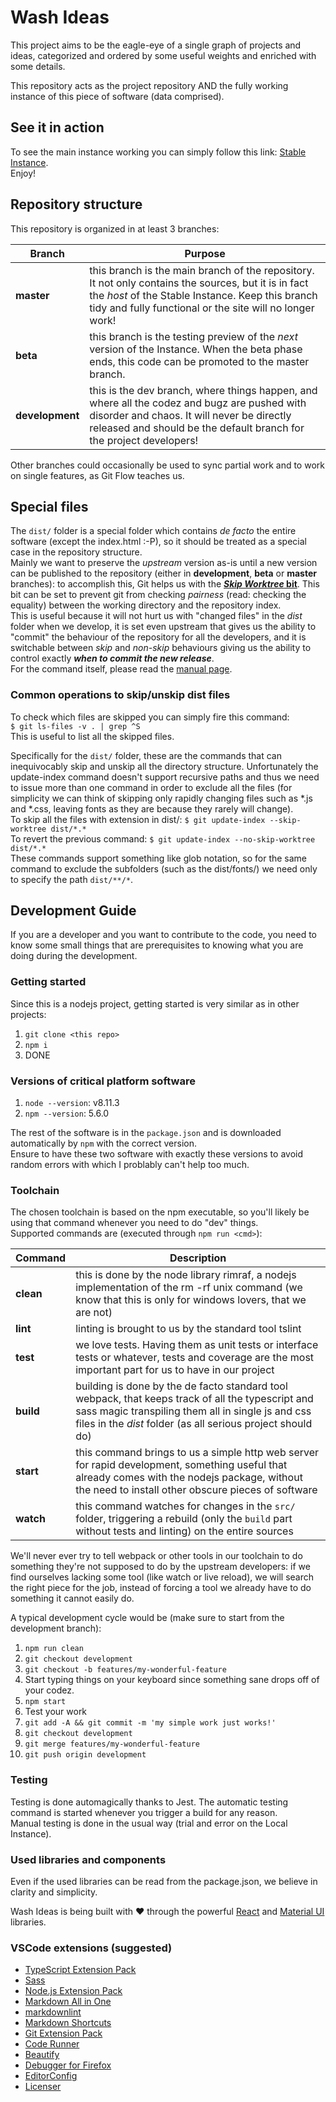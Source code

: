 <!---
 Copyright (C) 2018 Alessandro Accardo a.k.a. kLeZ & Fabio Scotto di Santolo a.k.a. Plague
 
 This file is part of Wash Ideas.
 
 Wash Ideas is free software: you can redistribute it and/or modify
 it under the terms of the GNU General Public License as published by
 the Free Software Foundation, either version 3 of the License, or
 (at your option) any later version.
 
 Wash Ideas is distributed in the hope that it will be useful,
 but WITHOUT ANY WARRANTY; without even the implied warranty of
 MERCHANTABILITY or FITNESS FOR A PARTICULAR PURPOSE.  See the
 GNU General Public License for more details.
 
 You should have received a copy of the GNU General Public License
 along with Wash Ideas.  If not, see <http://www.gnu.org/licenses/>.
 
-->

# Wash Ideas

This project aims to be the eagle-eye of a single graph of projects and ideas, categorized and ordered by some useful weights and enriched with some details.  

This repository acts as the project repository AND the fully working instance of this piece of software (data comprised).

## See it in action

To see the main instance working you can simply follow this link: [Stable Instance](https://klez.github.io/wash-ideas).  
Enjoy!

## Repository structure

This repository is organized in at least 3 branches:

| Branch          | Purpose                                                                                                                                                                                                              |
| --------------- | -------------------------------------------------------------------------------------------------------------------------------------------------------------------------------------------------------------------- |
| **master**      | this branch is the main branch of the repository. It not only contains the sources, but it is in fact the _host_ of the Stable Instance. Keep this branch tidy and fully functional or the site will no longer work! |
| **beta**        | this branch is the testing preview of the _next_ version of the Instance. When the beta phase ends, this code can be promoted to the master branch.                                                                  |
| **development** | this is the dev branch, where things happen, and where all the codez and bugz are pushed with disorder and chaos. It will never be directly released and should be the default branch for the project developers!    |

Other branches could occasionally be used to sync partial work and to work on single features, as Git Flow teaches us.

## Special files

The `dist/` folder is a special folder which contains _de facto_ the entire software (except the index.html :-P), so it should be treated as a special case in the repository structure.  
Mainly we want to preserve the _upstream_ version as-is until a new version can be published to the repository (either in **development**, **beta** or **master** branches): to accomplish this, Git helps us with the [**_Skip Worktree_ bit**](https://www.git-scm.com/docs/git-update-index#_skip_worktree_bit). This bit can be set to prevent git from checking _pairness_ (read: checking the equality) between the working directory and the repository index.  
This is useful because it will not hurt us with "changed files" in the _dist_ folder when we develop, it is set even upstream that gives us the ability to "commit" the behaviour of the repository for all the developers, and it is switchable between _skip_ and _non-skip_ behaviours giving us the ability to control exactly _**when to commit the new release**_.  
For the command itself, please read the [manual page](https://www.git-scm.com/docs/git-update-index#git-update-index---no-skip-worktree).

### Common operations to skip/unskip dist files

To check which files are skipped you can simply fire this command:  
`$ git ls-files -v . | grep ^S`  
This is useful to list all the skipped files.  
  
Specifically for the `dist/` folder, these are the commands that can inequivocably skip and unskip all the directory structure. Unfortunately the update-index command doesn't support recursive paths and thus we need to issue more than one command in order to exclude all the files (for simplicity we can think of skipping only rapidly changing files such as *.js and *.css, leaving fonts as they are because they rarely will change).  
To skip all the files with extension in dist/: `$ git update-index --skip-worktree dist/*.*`  
To revert the previous command: `$ git update-index --no-skip-worktree dist/*.*`  
These commands support something like glob notation, so for the same command to exclude the subfolders (such as the dist/fonts/) we need only to specify the path `dist/**/*`.

## Development Guide

If you are a developer and you want to contribute to the code, you need to know some small things that are prerequisites to knowing what you are doing during the development.

### Getting started

Since this is a nodejs project, getting started is very similar as in other projects:

1. `git clone <this repo>`
2. `npm i`
3. DONE

### Versions of critical platform software

1. `node --version`: v8.11.3
2. `npm --version`: 5.6.0

The rest of the software is in the `package.json` and is downloaded automatically by `npm` with the correct version.  
Ensure to have these two software with exactly these versions to avoid random errors with which I problably can't help too much.

### Toolchain

The chosen toolchain is based on the npm executable, so you'll likely be using that command whenever you need to do "dev" things.  
Supported commands are (executed through `npm run <cmd>`):

| Command   | Description                                                                                                                                                                                                           |
| --------- | --------------------------------------------------------------------------------------------------------------------------------------------------------------------------------------------------------------------- |
| **clean** | this is done by the node library rimraf, a nodejs implementation of the rm -rf unix command (we know that this is only for windows lovers, that we are not)                                                           |
| **lint**  | linting is brought to us by the standard tool tslint                                                                                                                                                                  |
| **test**  | we love tests. Having them as unit tests or interface tests or whatever, tests and coverage are the most important part for us to have in our project                                                                 |
| **build** | building is done by the de facto standard tool webpack, that keeps track of all the typescript and sass magic transpiling them all in single js and css files in the _dist_ folder (as all serious project should do) |
| **start** | this command brings to us a simple http web server for rapid development, something useful that already comes with the nodejs package, without the need to install other obscure pieces of software                   |
| **watch** | this command watches for changes in the `src/` folder, triggering a rebuild (only the `build` part without tests and linting) on the entire sources                                                                   |

We'll never ever try to tell webpack or other tools in our toolchain to do something they're not supposed to do by the upstream developers: if we find ourselves lacking some tool (like watch or live reload), we will search the right piece for the job, instead of forcing a tool we already have to do something it cannot easily do.  

A typical development cycle would be (make sure to start from the development branch):

1. `npm run clean`
2. `git checkout development`
3. `git checkout -b features/my-wonderful-feature`
4. Start typing things on your keyboard since something sane drops off of your codez.
5. `npm start`
6. Test your work
7. `git add -A && git commit -m 'my simple work just works!'`
8. `git checkout development`
9. `git merge features/my-wonderful-feature`
10. `git push origin development`

### Testing

Testing is done automagically thanks to Jest. The automatic testing command is started whenever you trigger a build for any reason.  
Manual testing is done in the usual way (trial and error on the Local Instance).

### Used libraries and components

Even if the used libraries can be read from the package.json, we believe in clarity and simplicity.  

Wash Ideas is being built with &hearts; through the powerful [React](https://reactjs.org/) and [Material UI](https://material-ui.com/) libraries.

### VSCode extensions (suggested)

* [TypeScript Extension Pack](https://marketplace.visualstudio.com/items?itemName=loiane.ts-extension-pack)
* [Sass](https://marketplace.visualstudio.com/items?itemName=robinbentley.sass-indented)
* [Node.js Extension Pack](https://marketplace.visualstudio.com/items?itemName=waderyan.nodejs-extension-pack)
* [Markdown All in One](https://marketplace.visualstudio.com/items?itemName=yzhang.markdown-all-in-one)
* [markdownlint](https://marketplace.visualstudio.com/items?itemName=davidanson.vscode-markdownlint)
* [Markdown Shortcuts](https://marketplace.visualstudio.com/items?itemName=mdickin.markdown-shortcuts)
* [Git Extension Pack](https://marketplace.visualstudio.com/items?itemName=donjayamanne.git-extension-pack)
* [Code Runner](https://marketplace.visualstudio.com/items?itemName=formulahendry.code-runner)
* [Beautify](https://marketplace.visualstudio.com/items?itemName=hookyqr.beautify)
* [Debugger for Firefox](https://marketplace.visualstudio.com/items?itemName=hbenl.vscode-firefox-debug)
* [EditorConfig](https://marketplace.visualstudio.com/items?itemName=editorconfig.editorconfig)
* [Licenser](https://marketplace.visualstudio.com/items?itemName=ymotongpoo.licenser)
